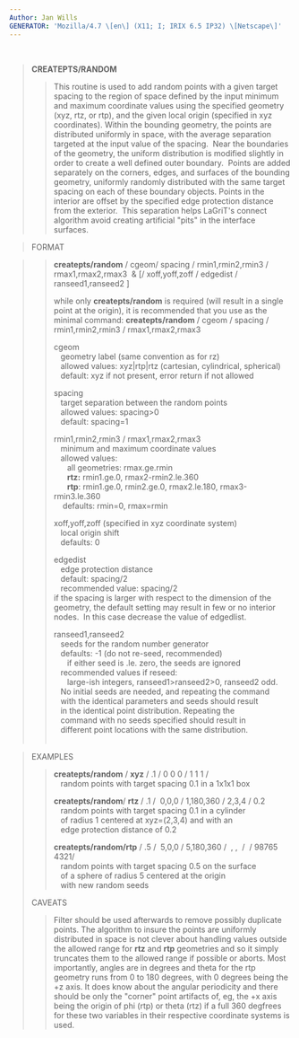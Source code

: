 ```yaml
---
Author: Jan Wills
GENERATOR: 'Mozilla/4.7 \[en\] (X11; I; IRIX 6.5 IP32) \[Netscape\]'
---
```


 

> **CREATEPTS/RANDOM**
>
> > This routine is used to add random points with a given target
> > spacing to the region of space defined by the input minimum and
> > maximum coordinate values using the specified geometry (xyz, rtz, or
> > rtp), and the given local origin (specified in xyz coordinates).
> > Within the bounding geometry, the points are distributed uniformly
> > in space, with the average separation targeted at the input value of
> > the spacing.  Near the boundaries of the geometry, the uniform
> > distribution is modified slightly in order to create a well defined
> > outer boundary.  Points are added separately on the corners, edges,
> > and surfaces of the bounding geometry, uniformly randomly
> > distributed with the same target spacing on each of these boundary
> > objects. Points in the interior are offset by the specified edge
> > protection distance from the exterior.  This separation helps
> > LaGriT's connect algorithm avoid creating artificial "pits" in the
> > interface surfaces.

> FORMAT

> > **createpts/random** / cgeom/ spacing / rmin1,rmin2,rmin3 /
> > rmax1,rmax2,rmax3  & \[/ xoff,yoff,zoff / edgedist /
> > ranseed1,ranseed2 \]
> >
> > while only **createpts/random** is required (will result in a single
> > point at the origin), it is recommended that you use as the minimal
> > command: **createpts/random** / cgeom / spacing /  rmin1,rmin2,rmin3
> > / rmax1,rmax2,rmax3
> >
> > cgeom\
> >    geometry label (same convention as for rz)\
> >    allowed values: xyz|rtp|rtz (cartesian, cylindrical, spherical)\
> >    default: xyz if not present, error return if not allowed
> >
> > spacing\
> >    target separation between the random points\
> >    allowed values: spacing&gt;0\
> >    default: spacing=1
> >
> > rmin1,rmin2,rmin3 / rmax1,rmax2,rmax3\
> >    minimum and maximum coordinate values\
> >    allowed values:\
> >       all geometries: rmax.ge.rmin\
> >       **rtz:** rmin1.ge.0, rmax2-rmin2.le.360\
> >       **rtp**: rmin1.ge.0, rmin2.ge.0, rmax2.le.180,
> > rmax3-rmin3.le.360\
> >     defaults: rmin=0, rmax=rmin
> >
> > xoff,yoff,zoff (specified in xyz coordinate system)\
> >    local origin shift\
> >    defaults: 0
> >
> > edgedist\
> >    edge protection distance\
> >    default: spacing/2\
> >    recommended value: spacing/2\
> > if the spacing is larger with respect to the dimension of the
> > geometry, the default setting may result in few or no interior
> > nodes.  In this case decrease the value of edgedlist.
> >
> > ranseed1,ranseed2\
> >    seeds for the random number generator\
> >    defaults: -1 (do not re-seed, recommended)\
> >       if either seed is .le. zero, the seeds are ignored\
> >    recommended values if reseed:\
> >       large-ish integers, ranseed1&gt;ranseed2&gt;0, ranseed2 odd.\
> >    No initial seeds are needed, and repeating the command\
> >    with the identical parameters and seeds should result\
> >    in the identical point distribution. Repeating the\
> >    command with no seeds specified should result in\
> >    different point locations with the same distribution.\
> >  

> EXAMPLES
>
> > **createpts/random** / **xyz** / .1 / 0 0 0 / 1 1 1 /\
> >    random points with target spacing 0.1 in a 1x1x1 box
> >
> > **createpts/random**/ **rtz** / .1 /  0,0,0 / 1,180,360 / 2,3,4 /
> > 0.2\
> >    random points with target spacing 0.1 in a cylinder\
> >    of radius 1 centered at xyz=(2,3,4) and with an\
> >    edge protection distance of 0.2
> >
> > **createpts/random/rtp** / .5 /  5,0,0 / 5,180,360 /  , ,  /  /
> > 98765 4321/\
> >    random points with target spacing 0.5 on the surface\
> >    of a sphere of radius 5 centered at the origin\
> >    with new random seeds
>
> CAVEATS
>
> > Filter should be used afterwards to remove possibly duplicate
> > points. The algorithm to insure the points are uniformly distributed
> > in space is not clever about handling values outside the allowed
> > range for **rtz** and **rtp** geometries and so it simply truncates
> > them to the allowed range if possible or aborts. Most importantly,
> > angles are in degrees and theta for the rtp geometry runs from 0 to
> > 180 degrees, with 0 degrees being the +z axis. It does know about
> > the angular periodicity and there should be only the "corner" point
> > artifacts of, eg, the +x axis being the origin of phi (rtp) or theta
> > (rtz) if a full 360 degfrees for these two variables in their
> > respective coordinate systems is used.
